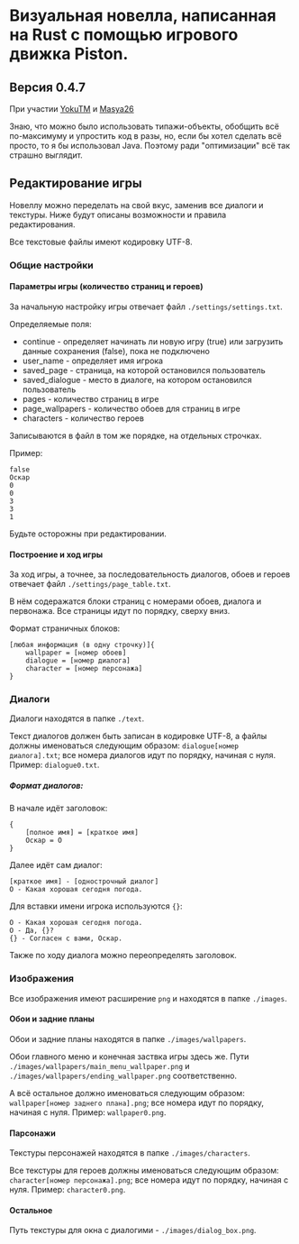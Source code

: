 # Визуальная новелла, написанная на Rust с помощью игрового движка Piston.
## Версия 0.4.7
При участии [YokuTM](https://github.com/YokuTM) и [Masya26](https://github.com/Masya26)

Знаю, что можно было использовать типажи-объекты, обобщить всё по-максимуму и упростить код в разы, но, если бы хотел сделать всё просто, то я бы использовал Java. Поэтому ради "оптимизации" всё так страшно выглядит.

## Редактирование игры

Новеллу можно переделать на свой вкус, заменив все диалоги и текстуры. Ниже будут описаны возможности и правила редактирования.

Все текстовые файлы имеют кодировку UTF-8.

### Общие настройки

#### Параметры игры (количество страниц и героев)

За начальную настройку игры отвечает файл `./settings/settings.txt`.

Определяемые поля:
 - continue - определяет начинать ли новую игру (true) или загрузить данные сохранения (false), пока не подключено
 - user_name - определяет имя игрока
 - saved_page - страница, на которой остановился пользователь
 - saved_dialogue - место в диалоге, на котором остановился пользователь
 - pages - количество страниц в игре
 - page_wallpapers - количество обоев для страниц в игре
 - characters - количество героев

Записываются в файл в том же порядке, на отдельных строчках.

Пример:
```
false
Оскар
0
0
3
3
1
```

Будьте осторожны при редактировании.

#### Построение и ход игры

За ход игры, а точнее, за последовательность диалогов, обоев и героев отвечает файл `./settings/page_table.txt`.

В нём содеражатся блоки страниц с номерами обоев, диалога и первонажа. Все страницы идут по порядку, сверху вниз.

Формат страничных блоков:

```
[любая информация (в одну строчку)]{
    wallpaper = [номер обоев]
    dialogue = [номер диалога]
    character = [номер персонажа]
}
```


### Диалоги

Диалоги находятся в папке `./text`.


Текст диалогов должен быть записан в кодировке UTF-8, а файлы должны именоваться следующим образом: `dialogue[номер диалога].txt`; все номера диалогов идут по порядку, начиная с нуля.
Пример: `dialogue0.txt`.

##### Формат диалогов:
В начале идёт заголовок:
```
{
    [полное имя] = [краткое имя]
    Оскар = О
}
```
Далее идёт сам диалог:
```
[краткое имя] - [однострочный диалог]
О - Какая хорошая сегодня погода.
```

Для вставки имени игрока используются `{}`:
```
О - Какая хорошая сегодня погода.
O - Да, {}?
{} - Согласен с вами, Оскар.
```


Также по ходу диалога можно переопределять заголовок.

### Изображения

Все изображения имеют расширение `png` и находятся в папке `./images`.

#### Обои и задние планы

Обои и задние планы находятся в папке `./images/wallpapers`.

Обои главного меню и конечная заствка игры здесь же. Пути `./images/wallpapers/main_menu_wallpaper.png` и `./images/wallpapers/ending_wallpaper.png` соответственно.

А всё остальное должно именоваться следующим образом: `wallpaper[номер заднего плана].png`; все номера идут по порядку, начиная с нуля.
Пример: `wallpaper0.png`.

#### Парсонажи

Текстуры персонажей находятся в папке `./images/characters`.

Все текстуры для героев должны именоваться следующим образом: `character[номер персонажа].png`; все номера идут по порядку, начиная с нуля.
Пример: `character0.png`.

#### Остальное

Путь текстуры для окна с диалогими - `./images/dialog_box.png`.
